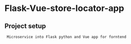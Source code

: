 # Flask-Vue-store-locator-app

## Project setup
```
 Microservice into Flask python and Vue app for forntend
```

